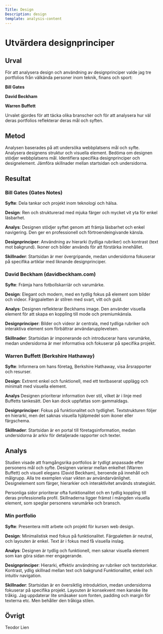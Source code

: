 ```yaml
---
Title: Design
Description: design
template: analysis-content
---
```


# Utvärdera designprinciper

## Urval
För att analysera design och användning av designprinciper valde jag tre portfolios från välkända personer inom teknik, finans och sport:

**Bill Gates**

**David Beckham**

**Warren Buffett**

Urvalet gjordes för att täcka olika branscher och för att analysera hur väl deras portfolios reflekterar deras mål och syften. 

## Metod
Analysen baserades på att undersöka webbplatsens mål och syfte.
Analysera designens struktur och visuella element.
Bedöma om designen stödjer webbplatsens mål.
Identifiera specifika designprinciper och designelement.
Jämföra skillnader mellan startsidan och undersidorna.
## Resultat
### Bill Gates (Gates Notes)
**Syfte**: Dela tankar och projekt inom teknologi och hälsa.

**Design**: Ren och strukturerad med mjuka färger och mycket vit yta för enkel läsbarhet.

**Analys**: Designen stödjer syftet genom att främja läsbarhet och enkel navigering. Den ger en professionell och förtroendeingivande känsla.

**Designprinciper**: Användning av hierarki (tydliga rubriker) och kontrast (text mot bakgrund). Ikoner och bilder används för att förstärka innehållet.

**Skillnader**: Startsidan är mer övergripande, medan undersidorna fokuserar på specifika artiklar med liknande designprinciper.
### David Beckham (davidbeckham.com)
**Syfte**: Främja hans fotbollskarriär och varumärke.

**Design**: Elegant och modern, med en tydlig fokus på element som bilder och videor. Färgpaletten är stilren med svart, vitt och guld.

**Analys**: Designen reflekterar Beckhams image. Den använder visuella element för att skapa en koppling till mode och premiumkänsla.

**Designprinciper**: Bilder och videor är centrala, med tydliga rubriker och interaktiva element som förbättrar användarupplevelsen.

**Skillnader**: Startsidan är imponerande och introducerar hans varumärke, medan undersidorna är mer informativa och fokuserar på specifika projekt.

### Warren Buffett (Berkshire Hathaway)

**Syfte**: Informera om hans företag, Berkshire Hathaway, visa årsrapporter och resurser.

**Design**: Extremt enkel och funktionell, med ett textbaserat upplägg och minimalt med visuella element.

**Analys** Designen prioriterar information över stil, vilket är i linje med Buffetts tankesätt. Den kan dock uppfattas som gammaldags.

**Designprinciper**: Fokus på funktionalitet och tydlighet. Textstrukturen följer en hierarki, men det saknas visuella hjälpmedel som ikoner eller färgschema.

**Skillnader**: Startsidan är en portal till företagsinformation, medan undersidorna är arkiv för detaljerade rapporter och texter.

## Analys
Studien visade att framgångsrika portfolios är tydligt anpassade efter personens mål och syfte. Designen varierar mellan enkelhet (Warren Buffett) och visuell elegans (David Beckham), beroende på innehåll och målgrupp. Alla tre exemplen visar vikten av användarvänlighet. Designelement som färger, hierarkier och interaktivitet används strategiskt.

Personliga sidor prioriterar ofta funktionalitet och en tydlig koppling till deras professionella profil. Skillnaderna ligger främst i mängden visuella element, som speglar personens varumärke och bransch.

### Min portfolio

**Syfte**: Presentera mitt arbete och projekt för kursen web design.

**Design**: Minimalistisk med fokus på funktionalitet. Färgpaletten är neutral, och layouten är enkel. Text är i fokus med få visuella inslag.

**Analys**: Designen är tydlig och funktionell, men saknar visuella element som kan göra sidan mer engagerande.

**Designprinciper**: Hierarki, effektiv användning av rubriker och textstorlekar. Kontrast, ydlig skillnad mellan text och bakgrund
Funktionalitet, enkel och intuitiv navigation.

**Skillnader**: Startsidan är en översiktlig introduktion, medan undersidorna fokuserar på specifika projekt. Layouten är konsekvent men kanske lite tråkig. Jag uppdaterar lite småsaker som fonten, padding och margin för texterna etc. Men behåller den tråkiga stilen.

## Övrigt

Teodor Lien